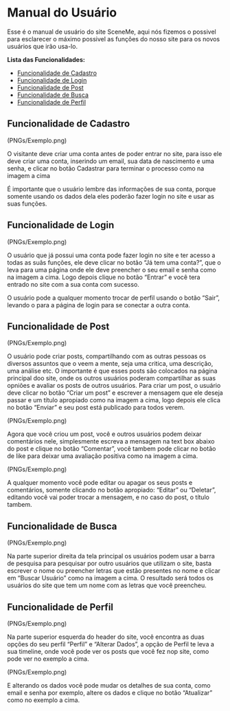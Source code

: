 # Manual do Usuário

Esse é o manual de usuário do site SceneMe, aqui nós fizemos o possivel para esclarecer o máximo possivel as funções do nosso site para os novos usuários
que irão usa-lo.

**Lista das Funcionalidades:**

 - [Funcionalidade de Cadastro](#Funcionalidade-de-Cadastro)
 - [Funcionalidade de Login](#Funcionalidade-de-Login)
 - [Funcionalidade de Post](#Funcionalidade-de-Post)
 - [Funcionalidade de Busca](#Funcionalidade-de-Busca)
 - [Funcionalidade de Perfil](#Funcionalidade-de-Perfil)

## Funcionalidade de Cadastro

(PNGs/Exemplo.png)

O visitante deve criar uma conta antes de poder entrar no site, para isso ele deve criar uma conta, inserindo um email, sua data de nascimento e uma senha, 
e clicar no botão Cadastrar para terminar o processo como na imagem a cima

É importante que o usuário lembre das informações de sua conta, porque somente usando os dados dela eles poderão fazer login no site
e usar as suas funções.

## Funcionalidade de Login

(PNGs/Exemplo.png)

O usuário que já possui uma conta pode fazer login no site e ter acesso a todas as suãs funções, ele deve clicar no botão “Já tem uma conta?”, que
o leva para uma página onde ele deve preencher o seu email e senha como na imagem a cima. Logo depois clique no botão “Entrar” e 
você tera entrado no site com a sua conta com sucesso.

O usuário pode a qualquer momento trocar de perfil usando o botão “Sair”, levando o para a página de login para se conectar a outra conta.

## Funcionalidade de Post

(PNGs/Exemplo.png)

O usuário pode criar posts, compartilhando com as outras pessoas os diversos assuntos que o veem a mente, seja uma critica, uma descrição, uma análise
etc. O importante é que esses posts são colocados na página principal doo site, onde os outros usuários poderam compartilhar as suas opniões e avaliar
os posts de outros usuários. Para criar um post, o usuário deve clicar no botão “Criar um post” e escrever a mensagem que ele deseja passar e um título apropiado como na 
imagem a cima, logo depois ele clica no botão “Enviar” e seu post está publicado para todos verem.

(PNGs/Exemplo.png)

Agora que você criou um post, você e outros usuários podem deixar comentários nele, simplesmente escreva a mensagem na text box abaixo do post e clique no
botão “Comentar”, você tambem pode clicar no botão de like para deixar uma avaliação positiva como na imagem a cima.

(PNGs/Exemplo.png)

A qualquer momento você pode editar ou apagar os seus posts e comentários, somente clicando no botão apropiado: “Editar” ou “Deletar”, editando
você vai poder trocar a mensagem, e no caso do post, o título tambem.

## Funcionalidade de Busca

(PNGs/Exemplo.png)

Na parte superior direita da tela principal os usuários podem usar a barra de pesquisa para pesquisar por outro usuários que utilizam o site, basta
escrever o nome ou preencher letras que estão presentes no nome e clicar em “Buscar Usuário” como na imagem a cima. O resultado será todos os usuários 
do site que tem um nome com as letras que você preencheu.

## Funcionalidade de Perfil

(PNGs/Exemplo.png)

Na parte superior esquerda do header do site, você encontra as duas opções do seu perfil “Perfil” e “Alterar Dados”, a opção de Perfil te leva a sua
timeline, onde você pode ver os posts que você fez nop site, como pode ver no exemplo a cima.

(PNGs/Exemplo.png)

E alterando os dados você pode mudar os detalhes de sua conta, como email e senha por exemplo, altere os dados e clique no botão “Atualizar” como no
exemplo a cima.
